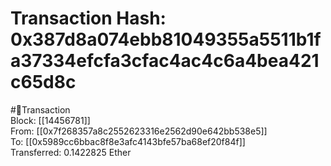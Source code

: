 
Transaction Hash: 0x387d8a074ebb81049355a5511b1fa37334efcfa3cfac4ac4c6a4bea421c65d8c
====================================================================================
  
#💸Transaction  
Block: [[14456781]]  
From: [[0x7f268357a8c2552623316e2562d90e642bb538e5]]  
To: [[0x5989cc6bbac8f8e3afc4143bfe57ba68ef20f84f]]  
Transferred: 0.1422825 Ether
